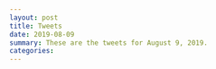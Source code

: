 ```yaml
---
layout: post
title: Tweets
date: 2019-08-09
summary: These are the tweets for August 9, 2019.
categories:
---
```



